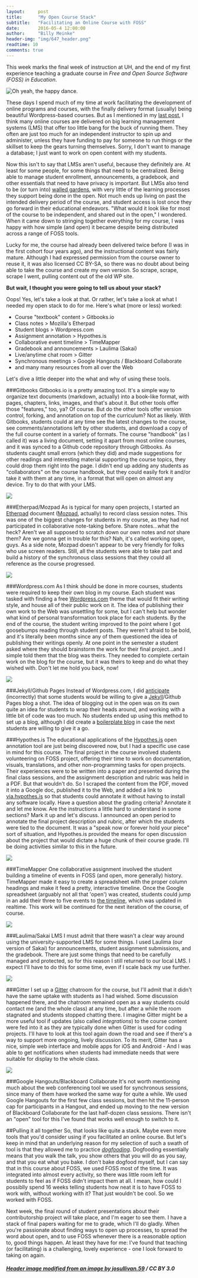 ```yaml
---
layout:     post
title:      "My Open Course Stack"
subtitle:   "Facilitating an Online Course with FOSS"
date:       2016-05-4 12:00:00
author:     "Billy Meinke"
header-img: "img/647_header.png"
readtime: 10
comments: true
---
```


This week marks the final week of instruction at UH, and the end of my first experience teaching a graduate course in *Free and Open Source Software (FOSS) in Education*.

![Oh yeah, the happy dance.](https://media.giphy.com/media/l2JJyDYEX1tXFmCd2/giphy.gif)


These days I spend much of my time at work facilitating the development of online programs and courses, with the finally delivery format (usually) being beautiful Wordpress-based courses. But as I mentioned in my [last post](http://billymeinke.com/2016/03/21/go-together/), I think many online courses are delivered on big learning management systems (LMS) that offer too little bang for the buck of running them. They often are just too much for an independent instructor to spin up and administer, unless they have funding to pay for someone to run things or the skillset to keep the gears turning themselves. Sorry, I don't want to manage a database; I just want to work on open content with my students.

Now this isn't to say that LMSs aren't useful, because they definitely are. At least for some people, for some things that need to be centralized. Being able to manage student enrollment, announcements, a gradebook, and other essentials that need to have privacy is important. But LMSs also tend to be (or turn into) [walled gardens](http://mfeldstein.com/opening-lms-walled-garden/), with very little of the learning processes they support being done in the open. Not much ends up living on past the intended delivery period of the course, and student access is lost once they go forward in their educational endeavors. "What would it look like for most of the course to be independent, and shared out in the open," I wondered. When it came down to stringing together everything for my course, I was happy with how simple (and open) it became despite being distributed across a range of FOSS tools.

Lucky for me, the course had already been delivered twice before (I was in the first cohort four years ago), and the instructional content was fairly mature. Although I had expressed permission from the course owner to reuse it, it was also licensed CC BY-SA, so there was no doubt about being able to take the course and create my own version. So scrape, scrape, scrape I went, pulling content out of the old WP site.

**But wait, I thought you were going to tell us about your stack?**

Oops! Yes, let's take a look at that. Or rather, let's take a look at what I needed my open stack to do for me. Here's what (more or less) worked:

 - Course "textbook" content > Gitbooks.io
 - Class notes > Mozilla's Etherpad
 - Student blogs > Wordpress.com
 - Assignment annotation > Hypothes.is
 - Collaborative event timeline > TimeMapper
 - Gradebook and announcements > Laulima (Sakai)
 - Live/anytime chat room > Gitter
 - Synchronous meetings > Google Hangouts / Blackboard Collaborate
 - and many many resources from all over the Web

Let's dive a little deeper into the what and why of using these tools.

###Gitbooks
Gitbooks.io is a pretty amazing tool. It's a simple way to organize text documents (markdown, actually) into a book-like format, with pages, chapters, links, images, and that's about it. But other tools offer those "features," too, ya? Of course. But do the other tools offer version control, forking, and annotation on top of the curriculum? Not as likely. With Gitbooks, students could at any time see the latest changes to the course, see comments/annotations left by other students, and download a copy of the full course content in a variety of formats. The course "handbook" (as I called it) was a living document, setting it apart from most online courses, and it was synced to a Github code repository through Gitbooks. As students caught small errors (which they did) and made suggestions for other readings and interesting material supporting the course topics, they could drop them right into the page. I didn't end up adding any students as "collaborators" on the course handbook, but they could easily fork it and/or take it with them at any time, in a format that will open on almost any device. Try to do that with your LMS.

![](/img/647c_gitbook.JPG)

###Etherpad/Mozpad
As is typical for many open projects, I started an [Etherpad](http://etherpad.org/) document ([Mozpad](https://public.etherpad-mozilla.org/), actually) to record class session notes. This was one of the biggest changes for students in my course, as they had not participated in collaborative note-taking before. Share notes...what the heck? Aren't we all supposed to scratch down our own notes and *not* share them? Are we gonna get in trouble for this? Nah, it's called working open, guys. As a side note, Mozpad doesn't appear to be very friendly for folks who use screen readers. Still, all the students were able to take part and build a history of the synchronous class sessions that they could all reference as the course progressed.

![](/img/647c_etherpad.jpg)

###Wordpress.com
As I think should be done in more courses, students were required to keep their own blog in my course. Each student was tasked with finding a free [Wordpress.com](Wordpress.com) theme that would fit their writing style, and house all of their public work on it. The idea of publishing their own work to the Web was unsettling for some, but I can't help but wonder what kind of personal transformation took place for each students. By the end of the course, the student writing improved to the point where I got goosebumps reading through student posts. They weren't afraid to be bold, and it's literally been months since any of them questioned the idea of publishing their writings openly. At one point in the semester a student asked where they should brainstorm the work for their final project...and I simple told them that the blog was theirs. They needed to complete certain work on the blog for the course, but it was theirs to keep and do what they wished with. Don't let me hold you back, now!

![](/img/647c_jekyllblog.jpg)

###Jekyll/Github Pages
Instead of Wordpress.com, I did [anticipate](https://billymeinke.gitbooks.io/ltec-647c-course-handbook/content/blogs.html) (incorrectly) that some students would be willing to give a [Jekyll](http://jekyllrb.com)/Github Pages blog a shot. The idea of blogging out in the open was on its own quite an idea for students to wrap their heads around, and working with a little bit of code was too much. No students ended up using this method to set up a blog, although I did create a [boilerplate blog](https://github.com/LTEC647C/ltec-647c-blog-jekyll) in case the next students are willing to give it a go.

###Hypothes.is
The educational applications of the [Hypothes.is](https://hypothes.is) open annotation tool are just being discovered now, but I had a specific use case in mind for this course. The final project in the course involved students volunteering on FOSS project, offering their time to work on documentation, visuals, translations, and other non-programming tasks for open projects. Their experiences were to be written into a paper and presented during the final class sessions, and the assignment description and rubric was held in a PDF. But that wouldn't do. So I scraped the content from the PDF, moved it into a Google doc, published it to the Web, and added a link to [via.hypothes.is](https://via.hypothes.is/) so that students could annotate it without having to install any software locally. Have a question about the grading criteria? Annotate it and let me know. Are the instructions a little hard to understand in some sections? Mark it up and let's discuss. I announced an open period to annotate the final project description and rubric, after which the students were tied to the document. It was a "speak now or forever hold your piece" sort of situation, and Hypothes.is provided the means for open discussion about the project that would dictate a huge chunk of their course grade. I'll be doing activities similar to this in the future.

![](/img/647c_hypothesis.jpg)

###TimeMapper
One collaborative assignment involved the student building a timeline of events in FOSS (and open, more generally) history. TimeMapper made it easy to create a spreadsheet with the proper column headings and make it feed a pretty, interactive timeline. Once the Google spreadsheet (arguably not all that 'open') was created, students could jump in an add their three to five events to [the timeline](http://timemapper.okfnlabs.org/billymeinke/foss-event-timeline), which was updated in realtime. This work will be continued for the next iteration of the course, of course.

![](/img/647c_timemapper.jpg)

###Laulima/Sakai LMS
I must admit that there wasn't a clear way around using the university-supported LMS for some things. I used Laulima (our version of Sakai) for announcements, student assignment submissions, and the gradebook. There are just some things that need to be carefully managed and protected, so for this reason I still returned to our local LMS. I expect I'll have to do this for some time, even if I scale back my use further.

![](/img/647c_laulima.jpg)

###Gitter
I set up a [Gitter](https://gitter.im) chatroom for the course, but I'll admit that it didn't have the same uptake with students as I had wished. Some discussion happened there, and the chatroom remained open as a way students could contact me (and the whole class) at any time, but after a while the room stagnated and students stopped chatting there. I imagine Gitter might be a more useful tool if updates (also called *integrations*) to the course content were fed into it as they are typically done when Gitter is used for coding projects. I'll have to look at this tool again down the road and see if there's a way to support more ongoing, lively discussion. To its merit, Gitter has a nice, simple web interface and mobile apps for iOS and Android - And I was able to get notifications when students had immediate needs that were suitable for display to the whole class.

![](/img/647c_gitter.jpg)

###Google Hangouts/Blackboard Collaborate
It's not worth mentioning much about the web conferencing tool we used for synchronous sessions, since many of them have worked the same way for quite a while. We used Google Hangouts for the first few class sessions, but then hit the 11-person cap for participants in a Hangout, and ended up moving to the new version of Blackboard Collaborate for the last half-dozen class sessions. There isn't an "open" tool for this I've found that works well enough to switch to it.

##Pulling it all together
So, that looks like quite a stack. Maybe even more tools that you'd consider using if you facilitated an online course. But let's keep in mind that an underlying reason for my selection of such a swath of tool is that they allowed me to practice [*dogfooding*](https://en.wikipedia.org/wiki/Eating_your_own_dog_food). Dogfooding essentially means that you walk the talk, you show others that you will do as you say, and that you eat what you bake. I don't bake dogfood myself, but I can say that in this course about FOSS, we used FOSS most of the time. It was integrated into almost every activity, so there was little room left for students to feel as if FOSS didn't impact them at all. I mean, how could I possiblly spend 16 weeks telling students how neat it is to have FOSS to work with, without working with it? That just wouldn't be cool. So we worked with FOSS.

Next week, the final round of student presentations about their contributorship project will take place, and I'm eager to see them. I have a stack of final papers waiting for me to grade, which I'll do gladly. When you're passionate about finding ways to open up processes, to spread the word about open, and to use FOSS whenever there is a reasonable option to, good things happen. At least they have for me: I've found that teaching (or facilitating) is a challenging, lovely experience - one I look forward to taking on again.

##### [Header image modified from an image by josullivan.59](https://commons.wikimedia.org/wiki/File:World_airline_routes.png) / CC BY 3.0